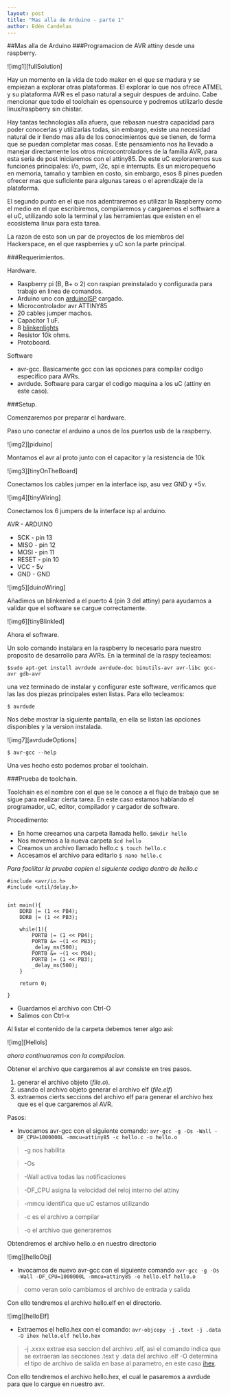 ```yaml
---
layout: post
title: "Mas alla de Arduino - parte 1"
author: Edén Candelas
---
```

##Mas alla de Arduino
###Programacion de AVR attiny desde una raspberry.

![img1][fullSolution]

Hay un momento en la vida de todo maker en el que se madura y se empiezan a explorar otras plataformas.
El explorar lo que nos ofrece ATMEL y su plataforma AVR es el paso natural a seguir despues de arduino.
Cabe mencionar que todo el toolchain es opensource y podremos utilizarlo desde linux/raspberry sin chistar.

<!--more-->

Hay tantas technologias alla afuera, que rebasan nuestra capacidad para poder conocerlas y utilizarlas todas, sin embargo, existe una necesidad natural de ir llendo mas alla de los conocimientos que se tienen, de forma que se puedan completar mas cosas.
Este pensamiento nos ha llevado a manejar directamente los otros microcontroladores de la familia AVR, para esta seria de post iniciaremos con el attiny85.
De este uC exploraremos sus funciones principales: i/o, pwm, i2c, spi e interrupts. Es un micropequeño en memoria, tamaño y tambien en costo, sin embargo, esos 8 pines pueden ofrecer mas que suficiente para algunas tareas o el aprendizaje de la plataforma.

El segundo punto en el que nos adentraremos es utilizar la Raspberry como el medio en el que escribiremos, compilaremos y cargaremos el software a el uC, utilizando solo la terminal y las herramientas que existen en el ecosistema linux para esta tarea.

La razon de esto son un par de proyectos de los miembros del Hackerspace, en el que raspberries y uC son la parte principal.

###Requerimientos.

Hardware.

* Raspberry pi (B, B+ o 2) con raspian preinstalado y configurada para trabajo en linea de comandos.
* Arduino uno con [arduinoISP](http://arduino.cc/en/Tutorial/ArduinoISP) cargado. 
* Microcontrolador avr ATTINY85
* 20 cables jumper machos.
* Capacitor 1 uF.
* 8 [blinkenlights]()
* Resistor 10k ohms.
* Protoboard.

Software

* avr-gcc. Basicamente gcc con las opciones para compilar codigo especifico para AVRs.
* avrdude. Software para cargar el codigo maquina a los uC (attiny en este caso).

###Setup.

Comenzaremos por preparar el hardware.

Paso uno conectar el arduino a unos de los puertos usb de la raspberry.

![img2][piduino]

Montamos el avr al proto junto con el capacitor y la resistencia de 10k

![img3][tinyOnTheBoard]

Conectamos los cables jumper en la interface isp, asu vez GND y +5v.

![img4][tinyWiring]

Conectamos los 6 jumpers de la interface isp al arduino.

AVR - ARDUINO
* SCK 	- pin 13
* MISO 	- pin 12
* MOSI 	- pin 11
* RESET	- pin 10
* VCC 	- 5v
* GND 	- GND

![img5][duinoWiring]

Añadimos un blinkenled a el puerto 4 (pin 3 del attiny) para ayudarnos a validar que el software se cargue correctamente.

![img6][tinyBlinkled]

Ahora el software.

Un solo comando instalara en la raspberry lo necesario para nuestro proposito de desarrollo para AVRs. 
En la terminal de la raspy tecleamos:

`$sudo apt-get install avrdude avrdude-doc binutils-avr avr-libc gcc-avr gdb-avr`

una vez terminado de instalar y configurar este software, verificamos que las las dos piezas principales esten listas.
Para ello tecleamos:

`$ avrdude`

Nos debe mostrar la siguiente pantalla, en ella se listan las opciones disponibles y la version instalada.

![img7][avrdudeOptions]

`$ avr-gcc --help`

Una ves hecho esto podemos probar el toolchain.

###Prueba de toolchain.

Toolchain es el nombre con el que se le conoce a el flujo de trabajo que se sigue para realizar cierta tarea.
En este caso estamos hablando el programador, uC, editor, compilador y cargador de software.

Procedimento:

* En home creeamos una carpeta llamada hello. `$mkdir hello`
* Nos movemos a la nueva carpeta `$cd hello`
* Creamos un archivo llamado hello.c `$ touch hello.c`
* Accesamos el archivo para editarlo `$ nano hello.c`
 
 
*Para facilitar la prueba copien el siguiente codigo dentro de hello.c*

```
#include <avr/io.h>
#include <util/delay.h>


int main(){
    DDRB |= (1 << PB4);
    DDRB |= (1 << PB3);

    while(1){
        PORTB |= (1 << PB4);
        PORTB &= ~(1 << PB3);
        _delay_ms(500);
        PORTB &= ~(1 << PB4);
        PORTB |= (1 << PB3);
        _delay_ms(500);
    }

    return 0;

}
```

* Guardamos el archivo con Ctrl-O 
* Salimos con Ctrl-x

Al listar el contenido de la carpeta debemos tener algo asi:

![img][Hellols]

*ahora continuaremos con la compilacion.*

Obtener el archivo que cargaremos al avr consiste en tres pasos. 
1. generar el archivo objeto (*file.o*).
2. usando el archivo objeto generar el archivo elf (*file.elf*)
3. extraemos cierts seccions del archivo elf para generar el archivo hex que es el que cargaremos al AVR.

Pasos:

* Invocamos avr-gcc con el siguiente comando:
`avr-gcc -g -Os -Wall -DF_CPU=1000000L -mmcu=attiny85 -c hello.c -o hello.o`

> -g nos habilita 

> -Os 

> -Wall activa todas las notificaciones

> -DF_CPU asigna la velocidad del reloj interno del attiny

> -mmcu identifica que uC estamos utilizando

> -c es el archivo a compilar

> -o el archivo que generaremos 

Obtendremos el archivo hello.o en nuestro directorio

![img][helloObj]

* Invocamos de nuevo avr-gcc con el siguiente comando
`avr-gcc -g -Os -Wall -DF_CPU=1000000L -mmcu=attiny85 -o hello.elf hello.o`

>como veran solo cambiamos el archivo de entrada y salida

Con ello tendremos el archivo hello.elf en el directorio.

![img][helloElf]

* Extraemos el hello.hex con el comando:
`avr-objcopy -j .text -j .data -O ihex hello.elf hello.hex`

> -j .xxxx extrae esa seccion del archivo .elf, asi el comando indica que se extraeran las secciones .text y .data del archivo .elf
> -O determina el tipo de archivo de salida en base al parametro, en este caso [ihex](http://en.wikipedia.org/wiki/Intel_HEX).


Con ello tendremos el archivo hello.hex, el cual le pasaremos a avrdude para que lo cargue en nuestro avr.

 






